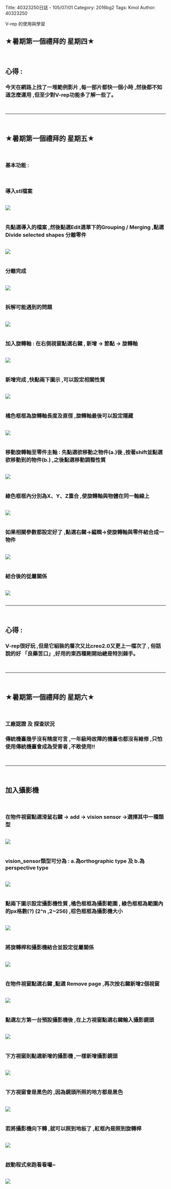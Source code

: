 Title: 40323250日誌 - 105/07/01
Category: 2016bg2
Tags: Kmol 
Author: 40323250


V-rep 的使用與學習

<!-- PELICAN_END_SUMMARY -->

<h2>★暑期第一個禮拜的 星期四★</h2>
</br>
<h2>心得 :</h2>
<h3>今天在網路上找了一堆範例影片 ,每一部片都快一個小時 ,然後都不知道怎麼運用 ,但至少對V-rep功能多了解一些了。</h3>
</br>
<hr>
</br>
<h2>★暑期第一個禮拜的 星期五★</h2>
</br>
<h3>基本功能 : </h3>
</br>
<h3>導入stl檔案</h3>
</br>
<img src="http://coursemdetw.github.io/project_site_files/files/2016spring/g2/import.png" >
</br>
</br>
<h3>先點選導入的檔案 ,然後點選Edit選單下的Grouping / Merging ,點選 Divide selected shapes 分離零件</h3>
</br>
<img src="http://coursemdetw.github.io/project_site_files/files/2016spring/g2/divide_objects.png">
</br>
</br>
<h3>分離完成</h3>
</br>
<img src="http://coursemdetw.github.io/project_site_files/files/2016spring/g2/divide_done.png">
</br>
</br>
<h3>拆解可能遇到的問題</h3>
</br>
<img src="http://coursemdetw.github.io/project_site_files/files/2016spring/g2/vrep_problems.png">
</br>
</br>
<h3>加入旋轉軸 : 在右側視窗點選右鍵 , 新增 → 節點 → 旋轉軸
</h3>
</br>
<img src="http://coursemdetw.github.io/project_site_files/files/2016spring/g2/Revolute.png">
</br>
</br>
<h3>新增完成 ,快點兩下圖示 ,可以設定相關性質</h3>
</br>
<img src="http://coursemdetw.github.io/project_site_files/files/2016spring/g2/Revolute_icon.png">
</br>
</br>
<h3>橘色框框為旋轉軸長度及直徑 ,旋轉軸最後可以設定隱藏</h3>
</br>
<img src="http://coursemdetw.github.io/project_site_files/files/2016spring/g2/Revolute_properties.png">
</br>
</br>
<h3>移動旋轉軸至零件主軸 : 先點選欲移動之物件(a.)後 ,按著shift並點選欲移動到的物件(b.) ,之後點選移動調整性質</h3>
</br>
<img src="http://coursemdetw.github.io/project_site_files/files/2016spring/g2/move.png" >
</br>
</br>
<h3>綠色框框內分別為X、Y、Z重合 ,使旋轉軸與物體在同一軸線上 </h3>
</br>
<img src="http://coursemdetw.github.io/project_site_files/files/2016spring/g2/move_properties.png">
</br>
</br>
<h3>如果相關參數都設定好了 ,點選右鍵→編輯→使旋轉軸與零件結合成一物件</h3>
</br>
<img src="http://coursemdetw.github.io/project_site_files/files/2016spring/g2/object_combine.png">
</br>
</br>
<h3>結合後的從屬關係</h3>
</br>
<img src="http://coursemdetw.github.io/project_site_files/files/2016spring/g2/object_parent.png">
</br>
</br>
<hr>
</br>
<h2>心得 :</h2>
<h3>V-rep很好玩 ,但是它組裝的層次又比creo2.0又更上一檔次了 ,
俗話說的好 「良藥苦口」,好用的東西種剛開始總是特別棘手。 </h3>
</br>
<hr>
</br>
<h2>★暑期第一個禮拜的 星期六★</h2>
</br>
<h3>工廠認證 及 探查狀況</h3>
<h3>傳統機臺幾乎沒有精度可言 ,一年級時故障的機臺也都沒有維修 ,只怕使用傳統機臺會成為受害者 ,不敢使用!!</h3>
</br>
<hr>
</br>
<h2>加入攝影機</h2>
</br>
<h3>在物件視窗點選滑鼠右鍵 → add → vision sensor →選擇其中一種類型</h3>
</br>
<img src="http://coursemdetw.github.io/project_site_files/files/2016spring/g2/vision_sensor.png">
</br>
</br>
<h3>vision_sensor類型可分為 :
a.為orthographic type  及  b.為perspective type</h3>
</br>
<img src="http://coursemdetw.github.io/project_site_files/files/2016spring/g2/vision_sensor_types.png">
</br>
</br>
<h3>點兩下圖示設定攝影機性質 ,橘色框框為攝影範圍 ,
綠色框框為範圍內的px格數(?) (2^n ,2~256) ,棕色框框為攝影機大小</h3>
</br>
<img src="http://coursemdetw.github.io/project_site_files/files/2016spring/g2/vision_sensor_properties.png">
</br>
</br>
<h3>將旋轉桿和攝影機結合並設定從屬關係</h3>
</br>
<img src="http://coursemdetw.github.io/project_site_files/files/2016spring/g2/vision_sensor_combine.png">
</br>
</br>
<h3>在物件視窗點選右鍵 ,點選 Remove page ,再次按右鍵新增2個視窗</h3>
</br>
<img src="http://coursemdetw.github.io/project_site_files/files/2016spring/g2/add_2views.png">
</br>
</br>
<h3>點選左方第一台預設攝影機後 ,在上方視窗點選右鍵輸入攝影鏡頭</h3>
</br>
<img src="http://coursemdetw.github.io/project_site_files/files/2016spring/g2/first_view.png">
</br>
</br>
<h3>下方視窗則點選新增的攝影機 ,一樣新增攝影鏡頭
</h3>
</br>
<img src="http://coursemdetw.github.io/project_site_files/files/2016spring/g2/second_view.png">
</br>
</br>
<h3>下方視窗會是黑色的 ,因為鏡頭所照的地方都是黑色 </h3>
</br>
<img src="http://coursemdetw.github.io/project_site_files/files/2016spring/g2/vision_sight.png">
</br>
</br>
<h3>若將攝影機向下轉 ,就可以照到地板了 ,紅框內是照到旋轉桿 </h3>
</br>
<img src="http://coursemdetw.github.io/project_site_files/files/2016spring/g2/vision_sight2.png">
</br>
</br>
<h3>啟動程式來跑看看囉~</h3>
</br>
<img src="http://coursemdetw.github.io/project_site_files/files/2016spring/g2/vision.gif">
</br>
</br>
